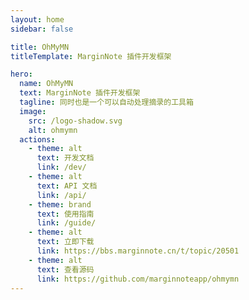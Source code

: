```yaml
---
layout: home
sidebar: false

title: OhMyMN
titleTemplate: MarginNote 插件开发框架

hero:
  name: OhMyMN
  text: MarginNote 插件开发框架
  tagline: 同时也是一个可以自动处理摘录的工具箱
  image:
    src: /logo-shadow.svg
    alt: ohmymn
  actions:
    - theme: alt
      text: 开发文档
      link: /dev/
    - theme: alt
      text: API 文档
      link: /api/
    - theme: brand
      text: 使用指南
      link: /guide/
    - theme: alt
      text: 立即下载
      link: https://bbs.marginnote.cn/t/topic/20501
    - theme: alt
      text: 查看源码
      link: https://github.com/marginnoteapp/ohmymn
---
```

